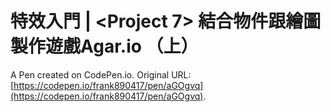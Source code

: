 # 特效入門 | <Project 7> 結合物件跟繪圖製作遊戲Agar.io （上）

A Pen created on CodePen.io. Original URL: [https://codepen.io/frank890417/pen/aGOgvq](https://codepen.io/frank890417/pen/aGOgvq).


